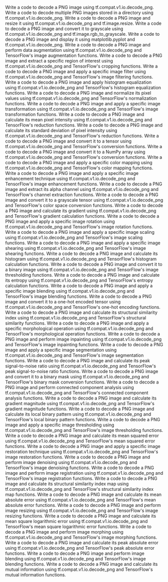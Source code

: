 Write a code to decode a PNG image using tf.compat.v1.io.decode_png.
Write a code to decode multiple PNG images stored in a directory using tf.compat.v1.io.decode_png.
Write a code to decode a PNG image and resize it using tf.compat.v1.io.decode_png and tf.image.resize.
Write a code to decode a PNG image and convert it to grayscale using tf.compat.v1.io.decode_png and tf.image.rgb_to_grayscale.
Write a code to decode a PNG image and display it using matplotlib.pyplot and tf.compat.v1.io.decode_png.
Write a code to decode a PNG image and perform data augmentation using tf.compat.v1.io.decode_png and TensorFlow's image augmentation functions.
Write a code to decode a PNG image and extract a specific region of interest using tf.compat.v1.io.decode_png and TensorFlow's cropping functions.
Write a code to decode a PNG image and apply a specific image filter using tf.compat.v1.io.decode_png and TensorFlow's image filtering functions.
Write a code to decode a PNG image and apply histogram equalization using tf.compat.v1.io.decode_png and TensorFlow's histogram equalization functions.
Write a code to decode a PNG image and normalize its pixel values using tf.compat.v1.io.decode_png and TensorFlow's normalization functions.
Write a code to decode a PNG image and apply a specific image transformation using tf.compat.v1.io.decode_png and TensorFlow's image transformation functions.
Write a code to decode a PNG image and calculate its mean pixel intensity using tf.compat.v1.io.decode_png and TensorFlow's reduction functions.
Write a code to decode a PNG image and calculate its standard deviation of pixel intensity using tf.compat.v1.io.decode_png and TensorFlow's reduction functions.
Write a code to decode a PNG image and convert it to a tensor using tf.compat.v1.io.decode_png and TensorFlow's conversion functions.
Write a code to decode a PNG image and convert it to a NumPy array using tf.compat.v1.io.decode_png and TensorFlow's conversion functions.
Write a code to decode a PNG image and apply a specific color mapping using tf.compat.v1.io.decode_png and TensorFlow's color mapping functions.
Write a code to decode a PNG image and apply a specific image enhancement technique using tf.compat.v1.io.decode_png and TensorFlow's image enhancement functions.
Write a code to decode a PNG image and extract its alpha channel using tf.compat.v1.io.decode_png and TensorFlow's channel extraction functions.
Write a code to decode a PNG image and convert it to a grayscale tensor using tf.compat.v1.io.decode_png and TensorFlow's color space conversion functions.
Write a code to decode a PNG image and calculate its gradient using tf.compat.v1.io.decode_png and TensorFlow's gradient calculation functions.
Write a code to decode a PNG image and apply a specific image rotation using tf.compat.v1.io.decode_png and TensorFlow's image rotation functions.
Write a code to decode a PNG image and apply a specific image scaling using tf.compat.v1.io.decode_png and TensorFlow's image scaling functions.
Write a code to decode a PNG image and apply a specific image shearing using tf.compat.v1.io.decode_png and TensorFlow's image shearing functions.
Write a code to decode a PNG image and calculate its histogram using tf.compat.v1.io.decode_png and TensorFlow's histogram calculation functions.
Write a code to decode a PNG image and convert it to a binary image using tf.compat.v1.io.decode_png and TensorFlow's image thresholding functions.
Write a code to decode a PNG image and calculate its entropy using tf.compat.v1.io.decode_png and TensorFlow's entropy calculation functions.
Write a code to decode a PNG image and apply a specific image blending using tf.compat.v1.io.decode_png and TensorFlow's image blending functions.
Write a code to decode a PNG image and convert it to a one-hot encoded tensor using tf.compat.v1.io.decode_png and TensorFlow's one-hot encoding functions.
Write a code to decode a PNG image and calculate its structural similarity index using tf.compat.v1.io.decode_png and TensorFlow's structural similarity functions.
Write a code to decode a PNG image and apply a specific morphological operation using tf.compat.v1.io.decode_png and TensorFlow's morphological operation functions.
Write a code to decode a PNG image and perform image inpainting using tf.compat.v1.io.decode_png and TensorFlow's image inpainting functions.
Write a code to decode a PNG image and apply a specific image segmentation using tf.compat.v1.io.decode_png and TensorFlow's image segmentation functions.
Write a code to decode a PNG image and calculate its peak signal-to-noise ratio using tf.compat.v1.io.decode_png and TensorFlow's peak signal-to-noise ratio functions.
Write a code to decode a PNG image and convert it to a binary mask using tf.compat.v1.io.decode_png and TensorFlow's binary mask conversion functions.
Write a code to decode a PNG image and perform connected component analysis using tf.compat.v1.io.decode_png and TensorFlow's connected component analysis functions.
Write a code to decode a PNG image and calculate its gradient magnitude using tf.compat.v1.io.decode_png and TensorFlow's gradient magnitude functions.
Write a code to decode a PNG image and calculate its local binary pattern using tf.compat.v1.io.decode_png and TensorFlow's local binary pattern functions.
Write a code to decode a PNG image and apply a specific image thresholding using tf.compat.v1.io.decode_png and TensorFlow's image thresholding functions.
Write a code to decode a PNG image and calculate its mean squared error using tf.compat.v1.io.decode_png and TensorFlow's mean squared error functions.
Write a code to decode a PNG image and apply a specific image restoration technique using tf.compat.v1.io.decode_png and TensorFlow's image restoration functions.
Write a code to decode a PNG image and perform image denoising using tf.compat.v1.io.decode_png and TensorFlow's image denoising functions.
Write a code to decode a PNG image and perform image registration using tf.compat.v1.io.decode_png and TensorFlow's image registration functions.
Write a code to decode a PNG image and calculate its structural similarity index map using tf.compat.v1.io.decode_png and TensorFlow's structural similarity index map functions.
Write a code to decode a PNG image and calculate its mean absolute error using tf.compat.v1.io.decode_png and TensorFlow's mean absolute error functions.
Write a code to decode a PNG image and perform image resizing using tf.compat.v1.io.decode_png and TensorFlow's image resizing functions.
Write a code to decode a PNG image and calculate its mean square logarithmic error using tf.compat.v1.io.decode_png and TensorFlow's mean square logarithmic error functions.
Write a code to decode a PNG image and perform image morphing using tf.compat.v1.io.decode_png and TensorFlow's image morphing functions.
Write a code to decode a PNG image and calculate its peak absolute error using tf.compat.v1.io.decode_png and TensorFlow's peak absolute error functions.
Write a code to decode a PNG image and perform image blending using tf.compat.v1.io.decode_png and TensorFlow's image blending functions.
Write a code to decode a PNG image and calculate its mutual information using tf.compat.v1.io.decode_png and TensorFlow's mutual information functions.